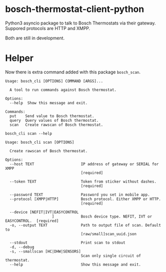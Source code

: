 # bosch-thermostat-client-python

Python3 asyncio package to talk to Bosch Thermostats via their gateway.
Suppored protocols are HTTP and XMPP.

Both are still in development.

# Helper

Now there is extra command added with this package `bosch_scan`.

```
Usage: bosch_cli [OPTIONS] COMMAND [ARGS]...

  A tool to run commands against Bosch thermostat.

Options:
  --help  Show this message and exit.

Commands:
  put    Send value to Bosch thermostat.
  query  Query values of Bosch thermostat.
  scan   Create rawscan of Bosch thermostat.

bosch_cli scan --help

Usage: bosch_cli scan [OPTIONS]

  Create rawscan of Bosch thermostat.

Options:
  --host TEXT                     IP address of gateway or SERIAL for XMPP
                                  [required]

  --token TEXT                    Token from sticker without dashes.
                                  [required]

  --password TEXT                 Password you set in mobile app.
  --protocol [XMPP|HTTP]          Bosch protocol. Either XMPP or HTTP.
                                  [required]

  --device [NEFIT|IVT|EASYCONTROL
                     ]            Bosch device type. NEFIT, IVT or EASYCONTROL.  [required]
  -o, --output TEXT               Path to output file of scan. Default to
                                  [raw/small]scan_uuid.json

  --stdout                        Print scan to stdout
  -d, --debug
  -s, --smallscan [HC|DHW|SENSORS]
                                  Scan only single circuit of thermostat.
  --help                          Show this message and exit.

```
